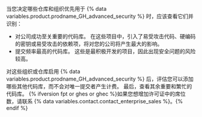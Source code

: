 当您决定哪些仓库和组织优先用于 {% data variables.product.prodname_GH_advanced_security %} 时，应该查看它们并识别：

- 对公司成功至关重要的代码库。 在这些项目中，引入了易受攻击代码、硬编码的密钥或易受攻击的依赖项，将对您的公司将产生最大的影响。
- 提交频率最高的代码库。 这些是最积极开发的项目，因此出现安全问题的风险较高。

对这些组织或仓库启用 {% data variables.product.prodname_GH_advanced_security %} 后，评估您可以添加哪些其他代码库，而不会对唯一提交者产生计费。 最后，查看其余重要和繁忙的代码库。 {% ifversion fpt or ghes or ghec %}如果您想增加许可证中的席位数，请联系 {% data variables.contact.contact_enterprise_sales %}。{% endif %}
